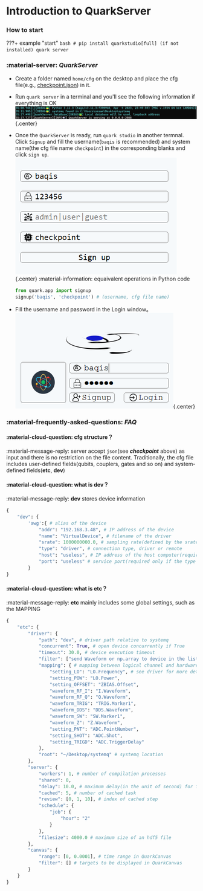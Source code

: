# **Introduction to QuarkServer**
### **How to start**
???+ example "start"
    ```bash
    # pip install quarkstudio[full] (if not installed)
    quark server
    ```


### :material-server: ***QuarkServer***
<!-- !!! info "cfg表及kernel配置" -->

- Create a folder named `home/cfg` on the desktop and place the cfg file(e.g., [checkpoint.json](../code/checkpoint.json)) in it. 

- Run `quark server` in a terminal and you'll see the following information if everything is OK![alt text](image/server.png){.center}

- Once the `QuarkServer` is ready, run `quark studio` in another termnal. Click `Signup` and fill the username(`baqis` is recommended) and system name(the cfg file name `checkpoint`) in the corresponding blanks and click `sign up`.![alt text](image/signup.png){.center}
    :material-information: equaivalent operations in Python code
    ```python
    from quark.app import signup
    signup('baqis', 'checkpoint') # (username, cfg file name)
    ```

- Fill the username and password in the Login window。![alt text](image/login.png){.center}
<!-- - Fill in the following content into the configuration file for kernel and place it in `systemq/etc/bootstrap.json`
```python
{
    "executor": {
        "type": "quark",
        "host": "127.0.0.1", # host computer's IP address
        "port": 2088
    },
    "data": { # settings of data storage 
        "path": "",
        "url": ""
    },
    "repo": { # systemq location
        "systemq": "C:\\systemq\\"
    }
}
```
    :warning: ***kernel login to the server with `baqis` as the default username(see `kernel.sched.executor.QuarkClient.connect`)*** -->

### :material-frequently-asked-questions: ***FAQ***
<!-- !!! question "cfg表常见问题" -->
#### :material-cloud-question: cfg structure？

:material-message-reply: server accept `json`(see ***checkpoint*** above) as input and there is no restriction on the file content. Traditionally, the cfg file includes user-defined fields(qubits, couplers, gates and so on) and system-defined fields(**etc**, **dev**)

#### :material-cloud-question: what is dev？

:material-message-reply: **dev** stores device information
```python
{
    "dev": {
        'awg':{ # alias of the device
            "addr": "192.168.3.48", # IP address of the device
            "name": "VirtualDevice", # filename of the driver
            "srate": 1000000000.0, # sampling rate(defined by the srate attribute in the driver class)
            "type": "driver", # connection type, driver or remote
            "host": "useless", # IP address of the host computer(required only if the type is remote)
            "port": "useless" # service port(required only if the type is remote)
        }
}
```

#### :material-cloud-question: what is etc？

:material-message-reply: **etc** mainly includes some global settings, such as the MAPPING
```python
{
    "etc": {
        "driver": {
            "path": "dev", # driver path relative to systemq
            "concurrent": True, # open device concurrently if True
            "timeout": 30.0, # device execution timeout
            "filter": ["send Waveform or np.array to device in the list"],
            "mapping": { # mapping between logical channel and hardware channel
                "setting_LO": "LO.Frequency", # see driver for more details about device attributes
                "setting_POW": "LO.Power",
                "setting_OFFSET": "ZBIAS.Offset",
                "waveform_RF_I": "I.Waveform",
                "waveform_RF_Q": "Q.Waveform",
                "waveform_TRIG": "TRIG.Marker1",
                "waveform_DDS": "DDS.Waveform",
                "waveform_SW": "SW.Marker1",
                "waveform_Z": "Z.Waveform",
                "setting_PNT": "ADC.PointNumber",
                "setting_SHOT": "ADC.Shot",
                "setting_TRIGD": "ADC.TriggerDelay"
            },
            "root": "~/Desktop/systemq" # systemq location
        },
        "server": {
            "workers": 1, # number of compilation processes
            "shared": 0,
            "delay": 10.0, # maximum delay(in the unit of second) for feed
            "cached": 5, # number of cached task
            "review": [0, 1, 10], # index of cached step
            "schedule": {
                "job": {
                    "hour": "2"
                }
            },
            "filesize": 4000.0 # maximum size of an hdf5 file
        },
        "canvas": {
            "range": [0, 0.0001], # time range in QuarkCanvas
            "filter": [] # targets to be displayed in QuarkCanvas
        }
    }
}
```